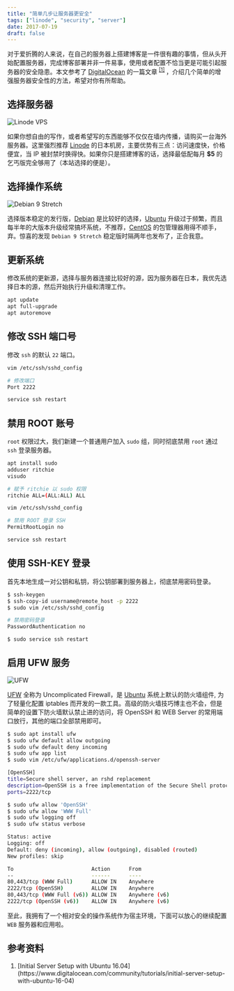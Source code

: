 ```yaml
---
title: "简单几步让服务器更安全"
tags: ["linode", "security", "server"]
date: 2017-07-19
draft: false
---
```


对于爱折腾的人来说，在自己的服务器上搭建博客是一件很有趣的事情，但从头开始配置服务器，完成博客部署并非一件易事，使用或者配置不恰当更是可能引起服务器的安全隐患。本文参考了 [DigitalOcean](https://www.digitalocean.com/) 的一篇文章 <sup>[[1]](#ref01) </sup>，介绍几个简单的增强服务器安全性的方法，希望对你有所帮助。

<!--more-->

## 选择服务器

![Linode VPS](/media/posts/make-server-secure/01.jpg)

如果你想自由的写作，或者希望写的东西能够不仅仅在墙内传播，请购买一台海外服务器。这里强烈推荐 [Linode](https://www.linode.com/?r=b16765dc2f06d3cdc0d543d33ae1bf592a0315da) 的日本机房，主要优势有三点：访问速度快，价格便宜，当 IP 被封禁时换得快。如果你只是搭建博客的话，选择最低配每月 **$5** 的乞丐版完全够用了（本站选择的便是）。

## 选择操作系统

![Debian 9 Stretch](/media/posts/make-server-secure/02.jpg)

选择版本稳定的发行版，[Debian](https://www.debian.org/index.zh-cn.html) 是比较好的选择，[Ubuntu](http://cn.ubuntu.com/) 升级过于频繁，而且每半年的大版本升级经常搞坏系统，不推荐，[CentOS](https://www.centos.org/) 的包管理器用得不顺手，弃。惊喜的发现 `Debian 9 Stretch` 稳定版时隔两年也发布了，正合我意。

## 更新系统

修改系统的更新源，选择与服务器连接比较好的源，因为服务器在日本，我优先选择日本的源，然后开始执行升级和清理工作。

```bash
apt update
apt full-upgrade
apt autoremove
```

## 修改 SSH 端口号

修改 `ssh` 的默认 `22` 端口。

```bash
vim /etc/ssh/sshd_config

# 修改端口
Port 2222

service ssh restart
```

## 禁用 ROOT 账号

`root` 权限过大，我们新建一个普通用户加入 `sudo` 组，同时彻底禁用 `root` 通过 `ssh` 登录服务器。

```bash
apt install sudo
adduser ritchie
visudo

# 赋予 ritchie 以 sudo 权限
ritchie ALL=(ALL:ALL) ALL

vim /etc/ssh/sshd_config

# 禁用 ROOT 登录 SSH
PermitRootLogin no

service ssh restart
```

## 使用 SSH-KEY 登录

首先本地生成一对公钥和私钥，将公钥部署到服务器上，彻底禁用密码登录。

```bash
$ ssh-keygen
$ ssh-copy-id username@remote_host -p 2222
$ sudo vim /etc/ssh/sshd_config

# 禁用密码登录
PasswordAuthentication no

$ sudo service ssh restart
```

## 启用 UFW 服务

![UFW](/media/posts/make-server-secure/03.jpg)

[UFW](https://zh.wikipedia.org/wiki/Uncomplicated_Firewall) 全称为 Uncomplicated Firewall，是 [Ubuntu](http://cn.ubuntu.com/) 系统上默认的防火墙组件, 为了轻量化配置 iptables 而开发的一款工具。高级的防火墙技巧博主也不会，但是简单的设置下防火墙默认禁止进的访问，将 OpenSSH 和 WEB Server 的常用端口放行，其他的端口全部禁用即可。

```bash
$ sudo apt install ufw
$ sudo ufw default allow outgoing
$ sudo ufw default deny incoming
$ sudo ufw app list
$ sudo vim /etc/ufw/applications.d/openssh-server

[OpenSSH]
title=Secure shell server, an rshd replacement
description=OpenSSH is a free implementation of the Secure Shell protocol.
ports=2222/tcp

$ sudo ufw allow 'OpenSSH'
$ sudo ufw allow 'WWW Full'
$ sudo ufw logging off
$ sudo ufw status verbose

Status: active
Logging: off
Default: deny (incoming), allow (outgoing), disabled (routed)
New profiles: skip

To                         Action      From
--                         ------      ----
80,443/tcp (WWW Full)      ALLOW IN    Anywhere
2222/tcp (OpenSSH)         ALLOW IN    Anywhere
80,443/tcp (WWW Full (v6)) ALLOW IN    Anywhere (v6)
2222/tcp (OpenSSH (v6))    ALLOW IN    Anywhere (v6)
```

至此，我拥有了一个相对安全的操作系统作为宿主环境，下面可以放心的继续配置 `WEB` 服务器和应用啦。

## 参考资料

1. <p id="ref01">[Initial Server Setup with Ubuntu 16.04](https://www.digitalocean.com/community/tutorials/initial-server-setup-with-ubuntu-16-04)</p>
